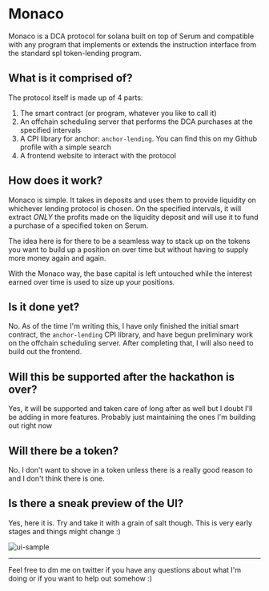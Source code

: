 # Monaco

Monaco is a DCA protocol for solana built on top of Serum and compatible with any program that implements or extends the instruction interface from the standard spl token-lending program.

## What is it comprised of?

The protocol itself is made up of 4 parts:

1. The smart contract (or program, whatever you like to call it)
2. An offchain scheduling server that performs the DCA purchases at the specified intervals
3. A CPI library for anchor: `anchor-lending`. You can find this on my Github profile with a simple search
4. A frontend website to interact with the protocol

## How does it work?

Monaco is simple. It takes in deposits and uses them to provide liquidity on whichever lending protocol is chosen. On the specified intervals, it will extract _ONLY_ the profits made on the liquidity deposit and will use it to fund a purchase of a specified token on Serum.

The idea here is for there to be a seamless way to stack up on the tokens you want to build up a position on over time but without having to supply more money again and again.

With the Monaco way, the base capital is left untouched while the interest earned over time is used to size up your positions.

## Is it done yet?

No. As of the time I'm writing this, I have only finished the initial smart contract, the `anchor-lending` CPI library, and have begun preliminary work on the offchain scheduling server. After completing that, I will also need to build out the frontend.

## Will this be supported after the hackathon is over?

Yes, it will be supported and taken care of long after as well but I doubt I'll be adding in more features. Probably just maintaining the ones I'm building out right now

## Will there be a token?

No. I don't want to shove in a token unless there is a really good reason to and I don't think there is one.

## Is there a sneak preview of the UI?

Yes, here it is. Try and take it with a grain of salt though. This is very early stages and things might change :)

![ui-sample](https://i.imgur.com/bN6r9js.png)

---

Feel free to dm me on twitter if you have any questions about what I'm doing or if you want to help out somehow :)

